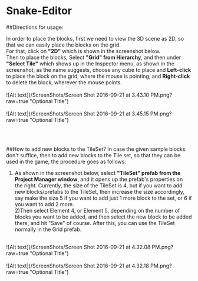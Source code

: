 # Snake-Editor

##Directions for usage:

In order to place the blocks, first we need to view the 3D scene as 2D, so that we can easily place the blocks on the grid.<br/> For that, click on <b>"2D"</b> which is shown in the screenshot below. <br/> Then to place the blocks, Select <b>"Grid" from Hierarchy</b>, and then under <b>"Select Tile"</b> which shows up in the Inspector menu, as shown in the screenshot, as the name suggests, choose any cube to place and <b>Left-click</b> to place the block on the grid, where the mouse is pointing, and <b>Right-click</b> to delete the block, wherever the mouse points.
<br/>
<br/>
![Alt text](/ScreenShots/Screen Shot 2016-09-21 at 3.43.10 PM.png?raw=true "Optional Title")
<br/>
<br/>
![Alt text](/ScreenShots/Screen Shot 2016-09-21 at 3.45.15 PM.png?raw=true "Optional Title")

<br/>
<br/>

##How to add new blocks to the TileSet?
In case the given sample blocks don't suffice, then to add new blocks to the Tile set, so that they can be used in the game, the procedure goes as follows: <br />
1) As shown in the screenshot below, select <b>"TileSet" prefab from the Project Manager window</b>, and it opens up the prefab's properties on the right. Currently, the size of the TileSet is 4, but if you want to add new blocks/prefabs to the TileSet, then increase the size accordingly, say make the size 5 if you want to add just 1 more block to the set, or 6 if you want to add 2 more. <br/>
2)Then select Element 4, or Element 5, depending on the number of blocks you want to be added, and then select the new block to be added there, and hit "Save" of course. After this, you can use the TileSet normally in the Grid prefab.

<br/>
![Alt text](/ScreenShots/Screen Shot 2016-09-21 at 4.32.08 PM.png?raw=true "Optional Title")
<br/>
<br/>
![Alt text](/ScreenShots/Screen Shot 2016-09-21 at 4.32.18 PM.png?raw=true "Optional Title")

